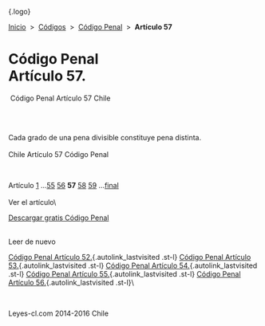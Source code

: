 <div class="wrapper">

[](/index.htm){.logo}
<div class="breadcrumbs">

[Inicio](/index.htm)  &gt;  [Códigos](/codigos.htm)  &gt;  [Código
Penal](/codigo_penal.htm "Código Penal")  &gt;  **Artículo 57**

</div>

<div class="middle">

<div class="container">

Código Penal\
Artículo 57.
=============

<div id="goser">

</div>

﻿
Código Penal Artículo 57 Chile

\
﻿
<div id="squareAds">

</div>

<div id="statya">

Cada grado de una pena divisible constituye pena distinta.\
\
Chile Artículo 57 Código Penal

</div>

﻿
<div id="ads1">

</div>

<div class="breadstat">

Artículo
[1](/codigo_penal/1.htm) ...[55](/codigo_penal/55.htm) [56](/codigo_penal/56.htm) **57** [58](/codigo_penal/58.htm) [59](/codigo_penal/59.htm) ...[final](/codigo_penal/final.htm) \
\
Ver el artículo\

</div>

[Descargar gratis Código
Penal](/codigo_penal/download.htm "Descargar gratis Código Penal") ﻿
<div style="clear: left">

</div>

\
Leer de nuevo

[Código Penal Artículo 52.](/codigo_penal/52.htm){.autolink_lastvisited
.st-l} [Código Penal Artículo
53.](/codigo_penal/53.htm){.autolink_lastvisited .st-l} [Código Penal
Artículo 54.](/codigo_penal/54.htm){.autolink_lastvisited .st-l} [Código
Penal Artículo 55.](/codigo_penal/55.htm){.autolink_lastvisited .st-l}
[Código Penal Artículo 56.](/codigo_penal/56.htm){.autolink_lastvisited
.st-l}\

</div>

﻿
<div id="LeftAds">

</div>

</div>

Leyes-cl.com 2014-2016 Chile

</div>
